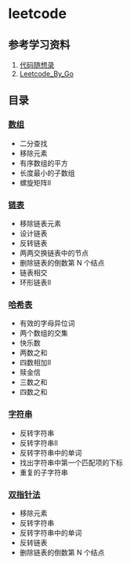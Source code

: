 # leetcode

## 参考学习资料
1. [代码随想录](https://www.programmercarl.com/)
2. [Leetcode_By_Go](https://github.com/halfrost/LeetCode-Go)

## 目录
### [数组](https://github.com/hd2yao/leetcode/tree/master/array)
+ 二分查找
+ 移除元素
+ 有序数组的平方
+ 长度最小的子数组
+ 螺旋矩阵II

### [链表](https://github.com/hd2yao/leetcode/tree/master/linked-list)
+ 移除链表元素
+ 设计链表
+ 反转链表
+ 两两交换链表中的节点
+ 删除链表的倒数第 N 个结点
+ 链表相交
+ 环形链表II

### [哈希表](https://github.com/hd2yao/leetcode/tree/master/hash)
+ 有效的字母异位词
+ 两个数组的交集
+ 快乐数
+ 两数之和
+ 四数相加II
+ 赎金信
+ 三数之和
+ 四数之和

### [字符串](https://github.com/hd2yao/leetcode/tree/master/string)
+ 反转字符串
+ 反转字符串II
+ 反转字符串中的单词
+ 找出字符串中第一个匹配项的下标
+ 重复的子字符串

### [双指针法](https://github.com/hd2yao/leetcode/tree/master/two-pointers)
+ 移除元素
+ 反转字符串
+ 反转字符串中的单词
+ 反转链表
+ 删除链表的倒数第 N 个结点